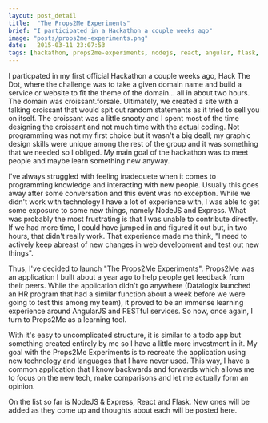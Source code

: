```yaml
---
layout: post_detail
title:  "The Props2Me Experiments"
brief: "I participated in a Hackathon a couple weeks ago"
image: "posts/props2me-experiments.png"
date:   2015-03-11 23:07:53
tags: [hackathon, props2me-experiments, nodejs, react, angular, flask, python]
---
```


I particpated in my first official Hackathon a couple weeks ago, Hack The Dot, where the challenge was to take a given domain name and build a service or website to fit the theme of the domain... all in about two hours.  The domain was croissant.forsale.  Ultimately, we created a site with a talking croissant that would spit out random statements as it tried to sell you on itself.  The croissant was a little snooty and I spent most of the time designing the croissant and not much time with the actual coding.  Not programming was not my first choice but it wasn't a big deall; my graphic design skills were unique among the rest of the group and it was something that we needed so I obliged.  My main goal of the hackathon was to meet people and maybe learn something new anyway.

I've always struggled with feeling inadequete when it comes to programming knowledge and interacting with new people.  Usually this goes away after some conversation and this event was no exception.  While we didn't work with technology I have a lot of experience with, I was able to get some exposure to some new things, namely NodeJS and Express.  What was probably the most frustrating is that I was unable to contribute directly.  If we had more time, I could have jumped in and figured it out but, in two hours, that didn't really work.  That experience made me think, "I need to actively keep abreast of new changes in web development and test out new things".

Thus, I've decided to launch "The Props2Me Experiments".  Props2Me was an application I built about a year ago to help people get feedback from their peers.  While the application didn't go anywhere (Datalogix launched an HR program that had a similar function about a week before we were going to test this among my team), it proved to be an immense learning experience around AngularJS and RESTful services.  So now, once again, I turn to Props2Me as a learning tool.

With it's easy to uncomplicated structure, it is similar to a todo app but something created entirely by me so I have a little more investment in it.  My goal with the Props2Me Experiments is to recreate the application using new technology and languages that I have never used.  This way, I have a common application that I know backwards and forwards which allows me to focus on the new tech, make comparisons and let me actually form an opinion.

On the list so far is NodeJS & Express, React and Flask.  New ones will be added as they come up and thoughts about each will be posted here.